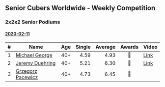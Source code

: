## Senior Cubers Worldwide - Weekly Competition
### 2x2x2 Senior Podiums

#### [2020-02-11](2020-02-11.md)

| # | Name | Age | Single | Average | Awards | Video |
| :--: | -- | :--: | --: | --: | :--: | -- |
| 1 | [Michael George](../persons/michael_george.md) | 40+ | 4.59 | 4.93 | 🥇 | [Link](https://www.facebook.com/events/176704156956327/permalink/178424350117641/) |
| 2 | [Jeremy Duehring](../persons/jeremy_duehring.md) | 40+ | 5.21 | 6.30 | 🥈 | [Link](https://www.facebook.com/events/176704156956327/permalink/177381356888607/) |
| 3 | [Grzegorz Pacewicz](../persons/grzegorz_pacewicz.md) | 40+ | 4.73 | 6.45 | 🥉 | |




<!-- Global site tag (gtag.js) - Google Analytics -->
<script async src="https://www.googletagmanager.com/gtag/js?id=UA-86348435-3"></script>
<script>window.dataLayer = window.dataLayer || []; function gtag() {dataLayer.push(arguments);} gtag('js', new Date()); gtag('config', 'UA-86348435-3');</script>
